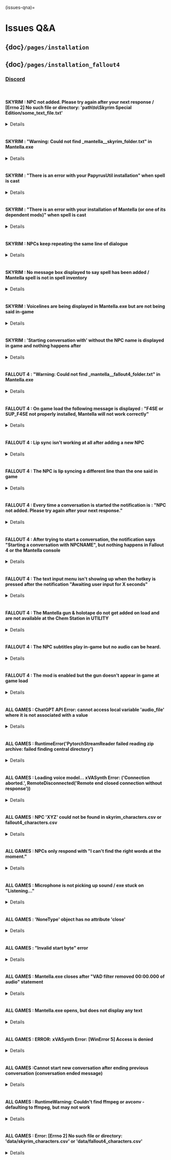(issues-qna)=
# Issues Q&A
## {doc}`/pages/installation`
## {doc}`/pages/installation_fallout4`
### [Discord](https://discord.gg/Q4BJAdtGUE)
<br>

#### SKYRIM : NPC not added. Please try again after your next response / [Errno 2] No such file or directory: 'path\to\Skyrim Special Edition/some_text_file.txt' 
<details>
<summary>Details</summary>

This is either an issue with the path set for `skyrim_folder` in MantellaSoftware/config.ini, an issue with your Skyrim folder being in Program Files, an issue with the installation of PapyrusUtil, an issue with an incompatible mod, or you are not running Skyrim via SKSE (please see the included readme.txt file in SKSE's downloaded folder for instructions on how to use it). 

Some VR users miss that there is a separate VR version of PapyrusUtil, double check that you have downloaded this version of the mod if you are a VR user (it should be under the Miscellaneous Files section of the Nexus download page). To put it another way, if you have `PapyrusUtil AE SE - Scripting Utility Function` in your modlist, you have the wrong version. 

If you are an SE user, please double check your Skyrim version by right-clicking its exe file in your Skyrim folder and going to Properties -> Details. The "File version" should be listed here. If it is 1.6 or above, you actually have Skyrim AE, not SE (its confusing I know), so please download the AE versions of the required mods. You can tell if PapyrusUtil is working by checking if you have a file called `_mantella__skyrim_folder.txt` in your `skyrim_folder` path.

If you have the required mods installed, then this issue might instead be caused by the `skyrim_folder` being set incorrectly. This only seems to be an issue for Mod Organizer 2 / Wabbajack modlist users. Some Mod Organizer 2 setups move the text files created by the Mantella spell to another folder. Try searching for a folder called overwrite/root or "Stock Game" in your Mod Organizer 2 / Wabbajack installation path to try to find these Mantella text files, specifically a file called `_mantella__skyrim_folder.txt`. If you find this file, then please set its folder as your `skyrim_folder` path.

Note that some versions of the "Campfire" mod that came bundled with an old version of PapyrusUtil.dll. Please ensure Campfire is not overwriting the version of PapyrusUtil you have installed.
</details>
<br>

#### SKYRIM : "Warning: Could not find _mantella__skyrim_folder.txt" in Mantella.exe
<details>
<summary>Details</summary>

This is either an issue with the path set for `skyrim_folder` in MantellaSoftware/config.ini, an issue with the installation of PapyrusUtil, or you are not running Skyrim via SKSE (please see the included readme.txt file in SKSE's downloaded folder for instructions on how to use it). If it is either of the latter two issues an error should display in-game when you cast the spell. 

Some VR users miss that there is a separate VR version of PapyrusUtil, double check that you have downloaded this version of the mod if you are a VR user (it should be under the Miscellaneous Files section of the Nexus download page). To put it another way, if you have `PapyrusUtil AE SE - Scripting Utility Function` in your modlist, you have the wrong version. 

If you are an SE user, please double check your Skyrim version by right-clicking its exe file in your Skyrim folder and going to Properties -> Details. The "File version" should be listed here. If it is 1.6 or above, you actually have Skyrim AE, not SE (its confusing I know), so please download the AE versions of the required mods. You can tell if PapyrusUtil is working by checking if you have a file called `_mantella__skyrim_folder.txt` in your `skyrim_folder` path.

If you have the required mods installed, then this issue might instead be caused by the `skyrim_folder` being set incorrectly. This only seems to be an issue for Mod Organizer 2 / Wabbajack modlist users. Some Mod Organizer 2 setups move the text files created by the Mantella spell to another folder. Try searching for a folder called overwrite/root or "Stock Game" in your Mod Organizer 2 / Wabbajack installation path to try to find these Mantella text files, specifically a file called `_mantella__skyrim_folder.txt`. If you find this file, then please set its folder as your `skyrim_folder` path.
</details>
<br>

#### SKYRIM : "There is an error with your PapyrusUtil installation" when spell is cast
<details>
<summary>Details</summary>

This is either an issue with the installation of PapyrusUtil, or you are not running Skyrim via SKSE (please see the included readme.txt file in SKSE's downloaded folder for instructions on how to use it).  

Some VR users miss that there is a separate VR version of PapyrusUtil, double check that you have downloaded this version of the mod if you are a VR user (it should be under the Miscellaneous Files section of the Nexus download page). To put it another way, if you have `PapyrusUtil AE SE - Scripting Utility Function` in your modlist, you have the wrong version. 

If you are an SE user, please double check your Skyrim version by right-clicking its exe file in your Skyrim folder and going to Properties -> Details. The "File version" should be listed here. If it is 1.6 or above, you actually have Skyrim AE, not SE (its confusing I know), so please download the AE versions of the required mods. You can tell if PapyrusUtil is working by checking if you have a file called `_mantella__skyrim_folder.txt` in your `skyrim_folder` path. 
</details>
<br>

#### SKYRIM : "There is an error with your installation of Mantella (or one of its dependent mods)" when spell is cast
<details>
<summary>Details</summary>

Please double check your Skyrim version by right-clicking its exe file in your Skyrim folder and going to Properties -> Details. The "File version" should be listed here. Mantella's required mods must match your Skyrim version, or else they won't work. Note that there have recently (end of 2023) been updates to Skyrim, which either requires new versions of many mods to be installed. You can also downgrade your Skyrim version (it is best to search online on how to do so).
</details>
<br>

#### SKYRIM : NPCs keep repeating the same line of dialogue
<details>
<summary>Details</summary>

This is an issue with `mod_folder` not being set to the correct path in MantellaSoftware/config.ini. If you are using Mod Organizer 2, you can find the correct path by right-clicking the Mantella mod in the Mod Organizer 2 UI and selecting "Open in Explorer". If you are using Vortex, you should instead set this `mod_folder` path to your Skyrim/Data folder.
</details>
<br>

#### SKYRIM : No message box displayed to say spell has been added / Mantella spell is not in spell inventory
<details>
<summary>Details</summary>

This is an issue with the way the spell mod itself has been installed. Please check your Skyrim version by right-clicking its exe file in your Skyrim folder and going to Properties -> Details. The "File version" should be listed here. If it is 1.6 or above, you have Skyrim AE. If it is below 1.6, you have Skyrim SE. If you are using VR, there are separate versions of the required mods for VR (PapyrusUtil tends to catch out a lot of VR users, the VR version of this file is under "Miscellaneous Files" on the download page). If you are running the mod via the GOG version of Skyrim, there are slight differences in setting up a mod manager as discussed in [this tutorial](https://www.youtube.com/watch?v=EJYddISZdeo).
</details>
<br>

#### SKYRIM : Voicelines are being displayed in Mantella.exe but are not being said in-game
<details>
<summary>Details</summary>

Try creating a save and then reloading that save. This ensures that the Mantella voice files get registered correctly. 

If the above fails, a more unlikely reason for voicelines not playing is if you have updated the Mantella spell with a more recent version by replacing files in the mod's folder. If this is the case, open Skyrim, end all Mantella conversations and unequip the Mantella spell, and create a save. In your mod organizer, disable the Mantella spell plugin. Open your newly created save and create another save (now with no Mantella mod). Finally, in your mod organizer re-enable the Mantella spell plugin. This should effectively "reset" the mod. When you next open your recent save, you should see a notification that the Mantella spell has been added to your inventory.
</details>
<br>

#### SKYRIM : 'Starting conversation with' without the NPC name is displayed in game and nothing happens after
<details>
<summary>Details</summary>

Make sure Skyrim Script Extender (SKSE) is started before Skyrim itself.
[SKSE ReadME](https://skse.silverlock.org/skse_readme.txt)
</details>
<br>

#### FALLOUT 4 : "Warning: Could not find _mantella__fallout4_folder.txt" in Mantella.exe
<details>
<summary>Details</summary>

This is either an issue with the path set for `fallout4_folder` or `fallout4VR_folder` in MantellaSoftware/config.ini, an issue with the installation of SUP_F4SE, or something is wrong with the install of F4SE (make sure you have the correct version : desktop or VR). If it is either of the latter two issues an error should display in Fallout 4 when you load a save game. This might also be caused by the wrong game being set in the config.ini for `game = ` .

Double check your Fallout 4 version by right-clicking its exe file in your Fallout 4 folder and going to Properties -> Details. The "File version" should be listed here and it should be 1.10.163.0 (for Fallout 4 desktop) or 1.2.72.0 (for Fallout 4 VR).

If you have the required mods installed, then this issue might instead be caused by the `fallout4_folder` or `fallout4VR_folder` being set incorrectly. This only seems to be an issue for Mod Organizer 2 / Wabbajack modlist users. Some Mod Organizer 2 setups move the text files created by the Mantella spell to another folder. Try searching for a folder called overwrite/root or "Stock Game" in your Mod Organizer 2 / Wabbajack installation path to try to find these Mantella text files, specifically a file called `_mantella__fallout4_folder.txt`. If you find this file, then please set its folder as your `fallout4_folder` or `fallout4VR_folder` path.
</details>
<br>

#### FALLOUT 4 : On game load the following message is displayed : "F4SE or SUP_F4SE not properly installed, Mantella will not work correctly"
<details>
<summary>Details</summary>

Multiples reasons can cause this issue:

1: Invalid or absent F4SE install, make sure to download the one from this link : [F4SE](https://f4se.silverlock.org/). Make sure to download the appropriate version (desktop or VR).

2: Incorrect FO4 version number. Mantella is supposed to run with version 1.10.163.0 (for Fallout 4 desktop) or 1.2.72.0 (for Fallout 4 VR).

3: [SUP F4SE](https://www.nexusmods.com/fallout4/mods/55419) or [SUP F4SEVR](https://www.nexusmods.com/fallout4/mods/64420) (whichever is appropriate for your game) isn't correctly installed.

4: Make sure you're actually launching the game with : f4se_loader.exe

5: If you are running the mod via the GOG version of Fallout 4, you might encounter issues getting F4SE to load, see [this workaround](https://github.com/ModOrganizer2/modorganizer/issues/1856#issuecomment-1685925528)

</details>
<br>

#### FALLOUT 4 : Lip sync isn't working at all after adding a new NPC
<details>
<summary>Details</summary>

Lip files need to be present at launch for the game to register it. Restarting Fallout 4 should correct the issue. The Mantella Mod on the Mod Nexus will cover all the base game and all the main DLCs but any other NPC will need to have a lip file named 00001ED2_1.lip present at launch in its voice type folder in data\Sound\Voice\Mantella.esp
</details>
<br>

#### FALLOUT 4 : The NPC is lip syncing a different line than the one said in game
<details>
<summary>Details</summary>

This might be caused by an invalid mod file path (ex: a file path pointing to for another game's data folder). Double check the file paths. Please note that there is a known issue in Fallout 4 that causes lip sync to be cut short for longer lines.
</details>
<br>

#### FALLOUT 4 : Every time a conversation is started the notification is : "NPC not added. Please try again after your next response."
<details>
<summary>Details</summary>

Multiples reasons can cause this issue:

1: Invalid game file path in the config.ini. Double check your filepath for `fallout4_folder` or `fallout4VR_folder`.

2: Wrong game set in the config.ini, double check the value for `game = ` 

3: If you're running a modlist that uses Root builder, there might be a sync issue between Mantella and your game. Make sure you load the game first then load Mantella after to avoid the _Mantella text files getting out of sync.

4: Double check that you installed the correct version of the Mantella Mod : desktop or VR.

</details>
<br>

#### FALLOUT 4 : After trying to start a conversation, the notification says "Starting a conversation with NPCNAME", but nothing happens in Fallout 4 or the Mantella console
<details>
<summary>Details</summary>

Multiples reasons can cause this issue:

1: Invalid game file path in the config.ini. Double check your filepath for `fallout4_folder` or `fallout4VR_folder`.

2: Wrong game set in the config.ini. Double check the value for `game = ` 

</details>
<br>

#### FALLOUT 4 : The text input menu isn't showing up when the hotkey is pressed after the notification "Awaiting user input for X seconds"
<details>
<summary>Details</summary>

Multiples reasons can cause this issue:

1: Double check that the install for [Textinputmenu](https://www.nexusmods.com/fallout4/mods/27347) is correct.

2: Try resetting the text input hotkey in the settings holotape under `Main settings`. You will need to enter a [DirectX scan code](https://falloutck.uesp.net/wiki/DirectX_Scan_Codes)

</details>
<br>

#### FALLOUT 4 : The Mantella gun & holotape do not get added on load and are not available at the Chem Station in UTILITY
<details>
<summary>Details</summary>

This is an issue with the way the Mantella esp mod itself has been installed. Please check your Fallout 4 version by right-clicking its exe file in your Fallout 4 folder and going to Properties -> Details . The "File version" should be listed here and it should be 1.10.163.0 (for Fallout 4 desktop) or 1.2.72.0 (for Fallout 4 VR). If you are using VR, there are separate versions of the required mods for SUP_F4SE : [SUP F4SEVR](https://www.nexusmods.com/fallout4/mods/64420). If you are running the mod via the GOG version of Fallout 4, you might encounter issue getting F4Se to load, see [this workaround](https://github.com/ModOrganizer2/modorganizer/issues/1856#issuecomment-1685925528).
</details>
<br>

#### FALLOUT 4 : The NPC subtitles play in-game but no audio can be heard.
<details>
<summary>Details</summary>

Double check the config ini to make sure that the value of `FO4_NPC_response_volume = ` is high enough to be audible. Make sure that the volume of python in Windows Volume mixer is set to an audible level. 
</details>
<br>

#### FALLOUT 4 : The mod is enabled but the gun doesn't appear in game at game load
<details>
<summary>Details</summary>

This might be caused by multiple reasons:
1. Make sure you are past the intro and first Vault.
2. Try to fast travel on the map.
3. Check that MantellaQuest is running by using the console and typing 'sqv MantellaQuest'. Make sure that the ini files have been modified to allow modding: [Howto: Enable Modding - Archive Invalidation](https://www.nexusmods.com/fallout4/articles/3831).
4. Double check that [Fallout 4 Version Check Patcher](https://www.nexusmods.com/fallout4/mods/42497?tab=description) has been installed.

</details>
<br>

#### ALL GAMES : ChatGPT API Error: cannot access local variable 'audio_file' where it is not associated with a value
<details>
<summary>Details</summary>

This error occurs when something has failed in a previous step (likely an issue with xVASynth / not having FaceFXWrapper installed). Please check your MantellaSoftware/logging.log file to see the error which occurred before this, which should provide more clarification. If you are still ensure, please share your logging.log file to the Discord's issues channel.
</details>
<br>

#### ALL GAMES : RuntimeError('PytorchStreamReader failed reading zip archive: failed finding central directory')
<details>
<summary>Details</summary>

If an xVASynth voice model is corrupted, this error will display in MantellaSoftware/logging.log. Please re-download the voice model in this case. You may alternatively need to redownload xVASynth.

A way to check for other corrupted voice models, is to compare the file sizes within /models/skyrim/ folder of xVASynth. If they diverge from the norms, redownload **just** those. The norms for voice model sizes are **~54 MB** and/or **~90 MB** (v2 voice models) & **~220 MB** or **~260 MB** (v3 voice models).
</details>
<br>

#### ALL GAMES : Loading voice model... xVASynth Error: ('Connection aborted.', RemoteDisconnected('Remote end closed connection without response'))
<details>
<summary>Details</summary>

If this xVASynth Error occurs after the "Loading voice model..." message (as can be seen in your MantellaSoftware/logging.log file), this is likely an issue with a corrupted voice model. Please try redownloading the model from [here](https://www.nexusmods.com/skyrimspecialedition/mods/44184) for Skyrim or [here](https://www.nexusmods.com/fallout4/mods/49340) for Fallout 4. If you have `use_cleanup` enabled, try setting this value to 0 in MantellaSoftware/config.ini.

If this does not resolve your issue, please share the text found in your xVASynth/server.log file on the [Discord's #issues channel](https://discord.gg/Q4BJAdtGUE) for further support.
</details>
<br>

#### ALL GAMES : NPC 'XYZ' could not be found in skyrim_characters.csv or fallout4_characters.csv
<details>
<summary>Details</summary>

This means that the NPC's name exactly as written in the error message could not be found in the characters.csv. If you are running your game in another language, sometimes the NPC's name in this language does not match up to the English name, causing this error. It might also mean that the character is missing from characters.csv. Please reach out on the Discord's issues channel if this is the case
</details>
<br>

#### ALL GAMES : NPCs only respond with "I can't find the right words at the moment."
<details>
<summary>Details</summary>

This either means the ChatGPT servers are currently down or the API key has not been set up correctly / is missing payment information. If it is the latter issue, please check MantellaSoftware/logging.log to see the exact error.
</details>
<br>

#### ALL GAMES : Microphone is not picking up sound / exe stuck on "Listening..."
<details>
<summary>Details</summary>

Make sure that your mic is picking up correctly on other software and that it is set as your default. For example, you can go to User Settings -> Voice & Video on Discord to test your mic. Otherwise, try adjusting the `audio_threshold` setting in MantellaSoftware/config.ini (instructions on how to do so are included in config.ini). If all else fails, make sure that no other microphones are plugged in except the one you want to use. There may be a rogue microphone such as a webcam picking up as your default!
</details>
<br>

#### ALL GAMES : 'NoneType' object has no attribute 'close'
<details>
<summary>Details</summary>

This error means that Whisper is unable to find a connected microphone. Please ensure that you have a working microphone plugged in and enabled.
</details>
<br>

#### ALL GAMES : "Invalid start byte" error
<details>
<summary>Details</summary>

This error occurs when you introduce character symbols that can't be recognized either in MantellaSoftware/config.ini, skyrim_characters.csv or fallout4_characters.csv. Please try re-downloading these files. Note that if you are using Excel to edit the CSV, Excel often likes to corrupt CSVs when saving these files. If you are experiencing issues with Excel, there are free CSV editors available such as [LibreOffice](https://www.libreoffice.org/). 
</details>
<br>

#### ALL GAMES : Mantella.exe closes after "VAD filter removed 00:00.000 of audio" statement
<details>
<summary>Details</summary>

This is an issue related to CUDA. Please try setting `process_device` to "cpu".
</details>
<br>

#### ALL GAMES : Mantella.exe opens, but does not display any text
<details>
<summary>Details</summary>

Ensure that you are not running Mantella.exe via a Vortex / Mod Organizer 2 shortcut, as this does not start the program properly.
</details>
<br>

#### ALL GAMES : ERROR: xVASynth Error: [WinError 5] Access is denied
<details>
<summary>Details</summary>

This happens when your antivirus is blocking Mantella.exe from working. Please add Mantella.exe to your safe list or try running as administrator.
</details>
<br>

#### ALL GAMES :Cannot start new conversation after ending previous conversation (conversation ended message)
<details>
<summary>Details</summary>

You might need to say something in the mic for Mantella.exe to realize that the conversation has ended (while it is on "Listening..." it does not look out for the conversation ending). The exe will check if the conversation has ended after 30 seconds by default. You can change this via the `listen_timeout`` setting in MantellaSoftware/config.ini, but just keep in mind if it is too short this will effect conversations as the exe will occasionally stop listening for mic input to check if the conversation has ended
</details>
<br>

#### ALL GAMES : RuntimeWarning: Couldn't find ffmpeg or avconv - defaulting to ffmpeg, but may not work
<details>
<summary>Details</summary>

xVASynth related warning when started by Mantella. Thus far has not impacted Mantella so it can be safely ignored.
</details>
<br>

#### ALL GAMES : Error: [Errno 2] No such file or directory: 'data/skyrim_characters.csv' or 'data/fallout4_characters.csv'
<details>
<summary>Details</summary>

This may be caused by `Mantella.exe` being ran through MO2 or Vortex. `Mantella.exe` must be started through Windows explorer like any other executable file.
</details>
<br>